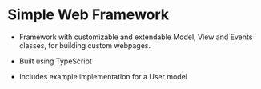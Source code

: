 # Simple Web Framework

- Framework with customizable and extendable Model, View and Events classes, for building custom webpages.

- Built using TypeScript

- Includes example implementation for a User model
